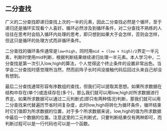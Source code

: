 ## 二分查找

​	广义的二分查找即递归查找上次的一半的元素，因此二分查找必然是个循环，至于递归还是循环实现看个人喜好。循环必然涉及到循环条件，对二分查找不熟练的人往往在思考时会陷入循环内处理的思考，即只想到如果大于会怎样，否则会怎样，但这只是循环的处理方式而非循环条件。

​	二分查找的循环条件通常是`low<high`，同时用`mid = (low + high)/2`界定一半元素，判断时使用mid判断，根据判断结果继续递归处理一半元素。本人学习中，二分查找是第一次引入low,high的算法，个人觉得这个终止条件的设置非常出色。当学会二分查找时感觉理所当然，然而前阵子长时间没接触代码后回过头来自己却没有想到。

​	最后二分查找通常形容有序数组的查找，但我们可以提取其思想。如果所求数据在结构中存在(单个)或连续存在(多个)，那么我们就可以用low,high对所求数据进行界定。如果所求数据可以通过二元判断式(即只有两种情况)判断，那我们就可以用二分查找来代替遍历节省时间复杂度，此时low,high将转化为循环条件，循环结束时它们值即为所求数据的位置，对于多个所求数据来说，low,high的值为所求数据中最后一个数据的位置。注意这里的二元判断式，只要判断结果仅有两种即可，而判断过程可以是一行代码也可以是一个函数。